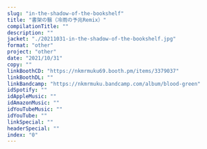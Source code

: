 ```yaml
---
slug: "in-the-shadow-of-the-bookshelf"
title: "書架の翳（冷雨の予兆Remix）"
compilationTitle: ""
description: ""
jacket: "./20211031-in-the-shadow-of-the-bookshelf.jpg"
format: "other"
project: "other"
date: "2021/10/31"
copy: ""
linkBoothCD: "https://nkmrmuku69.booth.pm/items/3379037"
linkBoothDL: ""
linkBandcamp: "https://nkmrmuku.bandcamp.com/album/blood-green"
idSpotify: ""
idAppleMusic: ""
idAmazonMusic: ""
idYouTubeMusic: ""
idYouTube: ""
linkSpecial: ""
headerSpecial: ""
index: "0"
---
```

